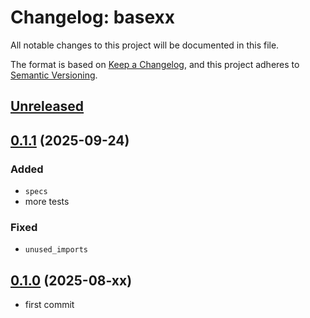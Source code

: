 # Changelog: basexx

All notable changes to this project will be documented in this file.

The format is based on [Keep a Changelog](https://keepachangelog.com/en/1.0.0/),
and this project adheres to [Semantic Versioning](https://semver.org/spec/v2.0.0.html).

## [Unreleased]


## [0.1.1] (2025-09-24)
### Added
* `specs`
* more tests

### Fixed
* `unused_imports`

## [0.1.0] (2025-08-xx)
* first commit

[Unreleased]: https://github.com/aki-akaguma/basexx/compare/v0.1.1..HEAD
[0.1.1]: https://github.com/aki-akaguma/basexx/compare/v0.1.0..v0.1.1
[0.1.0]: https://github.com/aki-akaguma/basexx/releases/tag/v0.1.0
